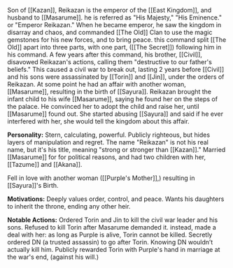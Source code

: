 Son of [[Kazan]], Reikazan is the emperor of the [[East Kingdom]], and husband to [[Masarume]]. he is referred as "His Majesty," "His Eminence." or "Emperor Reikazan."
When he became emperor, he saw the kingdom in disarray and chaos, and commanded [[The Old]] Clan to use the magic gemstones for his new forces, and to bring peace. this command split [[The Old]] apart into three parts, with one part, ([[The Secret]]) following him in his command. A few years after this command, his brother, [[Civil]], disavowed Reikazan's actions, calling them "destructive to our father's beliefs." This caused a civil war to break out, lasting 2 years before [[Civil]] and his sons were assassinated by [[Torin]] and [[Jin]], under the orders of Reikazan.
At some point he had an affair with another woman, [[Masarume]], resulting in the birth of [[Sayura]]. Reikazan brought the infant child to his wife [[Masarume]], saying he found her on the steps of the palace. He convinced her to adopt the child and raise her, until [[Masarume]] found out. She started abusing [[Sayura]] and said if he ever interfered with her, she would tell the kingdom about this affair.

**Personality:** Stern, calculating, powerful. Publicly righteous, but hides layers of manipulation and regret.
The name "Reikazan" is not his real name, but it's his title, meaning "strong or stronger than [[Kazan]]."
Married [[Masarume]] for for political reasons, and had two children with her, [[Tazume]] and [[Akana]].

Fell in love with another woman ([[Purple's Mother]],) resulting in [[Sayura]]'s Birth.

**Motivations:** Deeply values order, control, and peace. Wants his daughters to inherit the throne, ending any other heir.

**Notable Actions:** 
Ordered Torin and Jin to kill the civil war leader and his sons.
Refused to kill Torin after Masarume demanded it. instead, made a deal with her: as long as Purple is alive, Torin cannot be killed.
Secretly ordered DN (a trusted assassin) to go after Torin. Knowing DN wouldn’t actually kill him.
Publicly rewarded Torin with Purple's hand in marriage at the war's end, (against his will.)